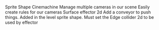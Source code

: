 Sprite Shape
Cinemachine
    Manage multiple cameras in our scene
    Easily create rules for our cameras
Surface effector 2d
    Add a conveyor to push things. Added in the level sprite shape. Must set the Edge collider 2d to be used by effector